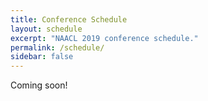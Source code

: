 ```yaml
---
title: Conference Schedule
layout: schedule
excerpt: "NAACL 2019 conference schedule."
permalink: /schedule/
sidebar: false
---
```


Coming soon!
